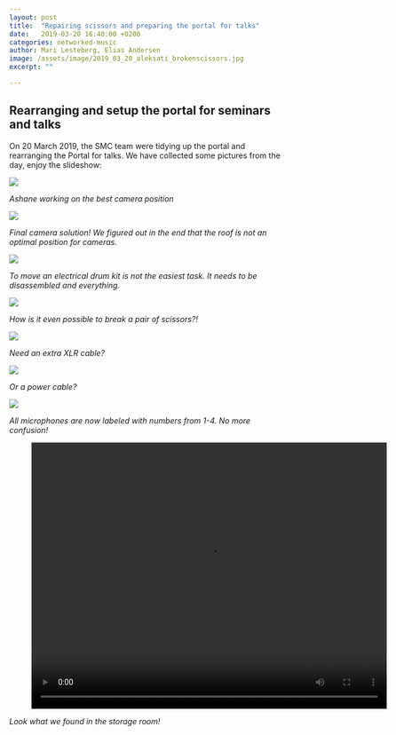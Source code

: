 ```yaml
---
layout: post
title:  "Repairing scissors and preparing the portal for talks"
date:   2019-03-20 16:40:00 +0200
categories: networked-music
author: Mari Lesteberg, Elias Andersen
image: /assets/image/2019_03_20_aleksati_brokenscissors.jpg
excerpt: ""

---
```

## Rearranging and setup the portal for seminars and talks

On 20 March 2019, the SMC team were tidying up the portal and rearranging the Portal for talks. We have collected some pictures from the day, enjoy the slideshow:

<img src="/assets/image/2019_03_20_aleksati_movingcamera2.jpg"  />

_Ashane working on the best camera position_

<img src="/assets/image/2019_03_20_aleksati_finalcamerasolution.jpg"  />

_Final camera solution! We figured out in the end that the roof is not an optimal position for cameras._

<img src="/assets/image/2019_03_20_aleksati_movingdrumkit.jpg" />

_To move an electrical drum kit is not the easiest task. It needs to be disassembled and everything._

<img src="/assets/image/2019_03_20_aleksati_brokenscissors.jpg"  />

_How is it even possible to break a pair of scissors?!_

<img src="/assets/image/2019_03_20_aleksati_xlrcables.jpg"  />

_Need an extra XLR cable?_

<img src="/assets/image/2019_03_20_aleksati_labeling1.jpg" />

_Or a power cable?_

<img src="/assets/image/2019_03_20_aleksati_mic1.jpg" />

_All microphones are now labeled with numbers from 1-4. No more confusion!_

<figure align="middle">
<video width="640" height="480" controls>
    <source src="https://docs.google.com/uc?export=download&id=1Y4P1D57-nYJdXj3gv5XPVnCPhk8mldQZ" type='video/mp4'>
</video>
</figure>

_Look what we found in the storage room!_
